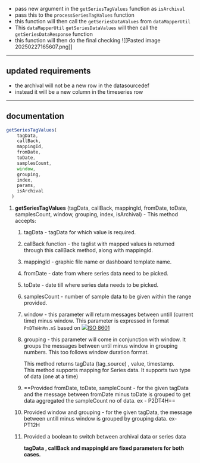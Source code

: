 - pass new argument in the `getSeriesTagValues` function as `isArchival`
- pass this to the `processSeriesTagValues` function
- this function will then call the `getSeriesDataValues` from `dataMapperUtil`
- This `dataMapperUtil` `getSeriesDataValues` will then call the `getSeriesDataResponse` function
- this function will then do the final checking
![[Pasted image 20250227165607.png]]
---
## updated requirements
- the archival will not be a new row in the datasourcedef
- instead it will be a new column in the timeseries row

---
## documentation 

```js
getSeriesTagValues(
    tagData,
    callBack,
    mappingId,
    fromDate,
    toDate,
    samplesCount,
    window,
    grouping,
    index,
    params,
    isArchival
  )
```


1. **getSeriesTagValues** (tagData, callBack, mappingId, fromDate, toDate, samplesCount, window, grouping, index, isArchival) - This method accepts:
    
    1. tagData - tagData for which value is required.
        
    2. callBack function - the taglist with mapped values is returned through this callBack method, along with mappingId.
        
    3. mappingId - graphic file name or dashboard template name.
        
    4. fromDate - date from where series data need to be picked.
        
    5. toDate - date till where series data needs to be picked.
        
    6. samplesCount - number of sample data to be given within the range provided.
        
    7. window - this parameter will return messages between untill (current time) minus window. This parameter is expressed in format `PnDTnHnMn.nS` based on [![](https://en.wikipedia.org/static/favicon/wikipedia.ico)ISO 8601](https://en.wikipedia.org/wiki/ISO_8601#Durations)
        
    8. grouping - this parameter will come in conjunction with window. It groups the messages between until minus window in grouping numbers. This too follows window duration format.  
          
        This method returns tagData (tag_source) , value, timestamp.  
        This method supports mapping for Series data. It supports two type of data (one at a time)
        
    9. ==Provided fromDate, toDate, sampleCount - for the given tagData and the message between fromDate minus toDate is grouped to get data aggregated the sampleCount no of data. ex - P2DT4H==
        
    10. Provided window and grouping - for the given tagData, the message between untill minus window is grouped by grouping data. ex- PT12H

    11. Provided a boolean to switch between archival data or series data
          
        **tagData , callBack and mappingId are fixed parameters for both cases.**